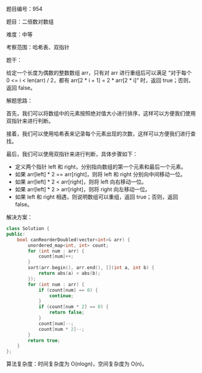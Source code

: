 题目编号：954

题目：二倍数对数组

难度：中等

考察范围：哈希表、双指针

题干：

给定一个长度为偶数的整数数组 arr，只有对 arr 进行重组后可以满足 “对于每个 0 <= i < len(arr) / 2，都有 arr[2 * i + 1] = 2 * arr[2 * i]” 时，返回 true；否则，返回 false。

解题思路：

首先，我们可以将数组中的元素按照绝对值大小进行排序，这样可以方便我们使用双指针来进行判断。

接着，我们可以使用哈希表来记录每个元素出现的次数，这样可以方便我们进行查找。

最后，我们可以使用双指针来进行判断，具体步骤如下：

- 定义两个指针 left 和 right，分别指向数组的第一个元素和最后一个元素。
- 如果 arr[left] * 2 == arr[right]，则将 left 和 right 分别向中间移动一位。
- 如果 arr[left] * 2 < arr[right]，则将 left 向右移动一位。
- 如果 arr[left] * 2 > arr[right]，则将 right 向左移动一位。
- 如果 left 和 right 相遇，则说明数组可以重组，返回 true；否则，返回 false。

解决方案：

```cpp
class Solution {
public:
    bool canReorderDoubled(vector<int>& arr) {
        unordered_map<int, int> count;
        for (int num : arr) {
            count[num]++;
        }
        sort(arr.begin(), arr.end(), [](int a, int b) {
            return abs(a) < abs(b);
        });
        for (int num : arr) {
            if (count[num] == 0) {
                continue;
            }
            if (count[num * 2] == 0) {
                return false;
            }
            count[num]--;
            count[num * 2]--;
        }
        return true;
    }
};
```

算法复杂度：时间复杂度为 O(nlogn)，空间复杂度为 O(n)。